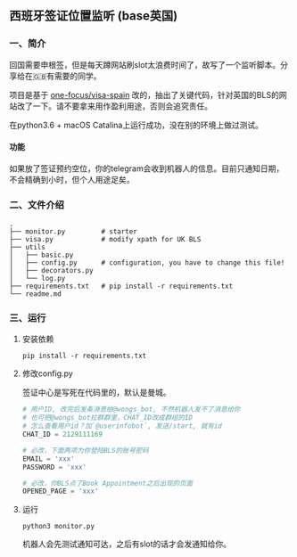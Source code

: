 ## 西班牙签证位置监听 (base英国)
### 一、简介
回国需要申根签，但是每天蹲网站刷slot太浪费时间了，故写了一个监听脚本。分享给在🇬🇧有需要的同学。

项目是基于 [one-focus/visa-spain](https://github.com/one-focus/visa-spain) 改的，抽出了关键代码，针对英国的BLS的网站改了一下。请不要拿来用作盈利用途，否则会追究责任。

在python3.6 + macOS Catalina上运行成功，没在别的环境上做过测试。

#### 功能
如果放了签证预约空位，你的telegram会收到机器人的信息。目前只通知日期，不会精确到小时，但个人用途足矣。


### 二、文件介绍
```text
.
├── monitor.py         # starter
├── visa.py            # modify xpath for UK BLS
├── utils
│   ├── basic.py       
│   ├── config.py      # configuration, you have to change this file!
│   ├── decorators.py
│   └── log.py
├── requirements.txt   # pip install -r requirements.txt
└── readme.md
```

### 三、运行
1. 安装依赖
    ```shell
    pip install -r requirements.txt
    ```
2. 修改config.py

    签证中心是写死在代码里的，默认是曼城。
    ```python
    # 用户ID, 改完后发条消息给@wongs_bot, 不然机器人发不了消息给你
    # 也可把@wongs_bot拉群群里，CHAT_ID改成群组的ID
    # 怎么查看用户id？加`@userinfobot`, 发送/start, 就有id
    CHAT_ID = 2129111169
    
    # 必改，下面两项为你登陆BLS的账号密码
    EMAIL = 'xxx' 
    PASSWORD = 'xxx' 
    
    # 必改，你BLS点了Book Appointment之后出现的页面
    OPENED_PAGE = 'xxx'
    ```

3. 运行
    ```shell
    python3 monitor.py
    ```
    机器人会先测试通知可达，之后有slot的话才会发通知给你。
